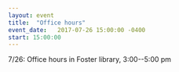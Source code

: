 ```yaml
---
layout: event
title:  "Office hours"
event_date:   2017-07-26 15:00:00 -0400
start: 15:00:00
---
```


7/26: Office hours in Foster library, 3:00--5:00 pm
